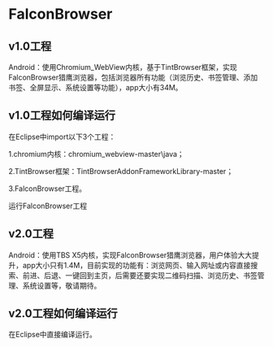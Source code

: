 # FalconBrowser
## v1.0工程
Android：使用Chromium_WebView内核，基于TintBrowser框架，实现FalconBrowser猎鹰浏览器，包括浏览器所有功能（浏览历史、书签管理、添加书签、全屏显示、系统设置等功能），app大小有34M。

## v1.0工程如何编译运行
在Eclipse中import以下3个工程：

1.chromium内核：chromium_webview-master\java；

2.TintBrowser框架：TintBrowserAddonFrameworkLibrary-master；

3.FalconBrowser工程。

运行FalconBrowser工程


## v2.0工程
Android：使用TBS X5内核，实现FalconBrowser猎鹰浏览器，用户体验大大提升，app大小只有1.4M，目前实现的功能有：浏览网页、输入网址或内容直接搜索、前进、后退、一键回到主页，后需要还要实现二维码扫描、浏览历史、书签管理、系统设置等，敬请期待。

## v2.0工程如何编译运行
在Eclipse中直接编译运行。

